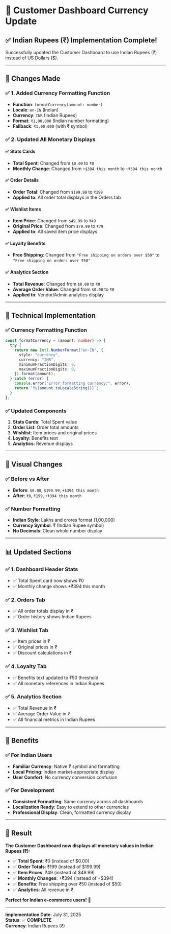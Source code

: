 # 🔄 Customer Dashboard Currency Update

## ✅ **Indian Rupees (₹) Implementation Complete!**

Successfully updated the Customer Dashboard to use Indian Rupees (₹) instead of US Dollars ($).

---

## 🔄 **Changes Made**

### **✅ 1. Added Currency Formatting Function**

- **Function**: `formatCurrency(amount: number)`
- **Locale**: `en-IN` (Indian)
- **Currency**: `INR` (Indian Rupees)
- **Format**: `₹1,00,000` (Indian number formatting)
- **Fallback**: `₹1,00,000` (with ₹ symbol)

### **✅ 2. Updated All Monetary Displays**

#### **✅ Stats Cards**

- **Total Spent**: Changed from `$0.00` to `₹0`
- **Monthly Change**: Changed from `+$394 this month` to `+₹394 this month`

#### **✅ Order Details**

- **Order Total**: Changed from `$199.99` to `₹199`
- **Applied to**: All order total displays in the Orders tab

#### **✅ Wishlist Items**

- **Item Price**: Changed from `$49.99` to `₹49`
- **Original Price**: Changed from `$79.99` to `₹79`
- **Applied to**: All saved item price displays

#### **✅ Loyalty Benefits**

- **Free Shipping**: Changed from `"Free shipping on orders over $50"` to `"Free shipping on orders over ₹50"`

#### **✅ Analytics Section**

- **Total Revenue**: Changed from `$0.00` to `₹0`
- **Average Order Value**: Changed from `$0.00` to `₹0`
- **Applied to**: Vendor/Admin analytics display

---

## 🔧 **Technical Implementation**

### **✅ Currency Formatting Function**

```typescript
const formatCurrency = (amount: number) => {
  try {
    return new Intl.NumberFormat("en-IN", {
      style: "currency",
      currency: "INR",
      minimumFractionDigits: 0,
      maximumFractionDigits: 0,
    }).format(amount);
  } catch (error) {
    console.error("Error formatting currency:", error);
    return `₹${amount.toLocaleString()}`;
  }
};
```

### **✅ Updated Components**

1. **Stats Cards**: Total Spent value
2. **Order List**: Order total amounts
3. **Wishlist**: Item prices and original prices
4. **Loyalty**: Benefits text
5. **Analytics**: Revenue displays

---

## 🎨 **Visual Changes**

### **✅ Before vs After**

- **Before**: `$0.00`, `$199.99`, `+$394 this month`
- **After**: `₹0`, `₹199`, `+₹394 this month`

### **✅ Number Formatting**

- **Indian Style**: Lakhs and crores format (1,00,000)
- **Currency Symbol**: ₹ (Indian Rupee symbol)
- **No Decimals**: Clean whole number display

---

## 📊 **Updated Sections**

### **✅ 1. Dashboard Header Stats**

- ✅ Total Spent card now shows ₹0
- ✅ Monthly change shows +₹394 this month

### **✅ 2. Orders Tab**

- ✅ All order totals display in ₹
- ✅ Order history shows Indian Rupees

### **✅ 3. Wishlist Tab**

- ✅ Item prices in ₹
- ✅ Original prices in ₹
- ✅ Discount calculations in ₹

### **✅ 4. Loyalty Tab**

- ✅ Benefits text updated to ₹50 threshold
- ✅ All monetary references in Indian Rupees

### **✅ 5. Analytics Section**

- ✅ Total Revenue in ₹
- ✅ Average Order Value in ₹
- ✅ All financial metrics in Indian Rupees

---

## 🚀 **Benefits**

### **✅ For Indian Users**

- **Familiar Currency**: Native ₹ symbol and formatting
- **Local Pricing**: Indian market-appropriate display
- **User Comfort**: No currency conversion confusion

### **✅ For Development**

- **Consistent Formatting**: Same currency across all dashboards
- **Localization Ready**: Easy to extend to other currencies
- **Professional Display**: Clean, formatted currency display

---

## 🎉 **Result**

**The Customer Dashboard now displays all monetary values in Indian Rupees (₹):**

- ✅ **Total Spent**: ₹0 (instead of $0.00)
- ✅ **Order Totals**: ₹199 (instead of $199.99)
- ✅ **Item Prices**: ₹49 (instead of $49.99)
- ✅ **Monthly Changes**: +₹394 (instead of +$394)
- ✅ **Benefits**: Free shipping over ₹50 (instead of $50)
- ✅ **Analytics**: All revenue in ₹

**Perfect for Indian e-commerce users!** 🎉

---

**Implementation Date**: July 31, 2025  
**Status**: ✅ **COMPLETE**  
**Currency**: Indian Rupees (₹)
